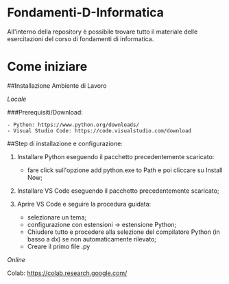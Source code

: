 # Fondamenti-D-Informatica
All'interno della repository è possibile trovare tutto il materiale delle esercitazioni del corso di fondamenti di informatica.

# Come iniziare

##Installazione Ambiente di Lavoro

*Locale*

###Prerequisiti/Download: 

	- Python: https://www.python.org/downloads/
	- Visual Studio Code: https://code.visualstudio.com/download

##Step di installazione e configurazione:

1) Installare Python eseguendo il pacchetto precedentemente scaricato:
	- fare click sull'opzione add python.exe to Path e poi cliccare su Install Now;
  
2) Installare VS Code eseguendo il pacchetto precedentemente scaricato;
  
3) Aprire VS Code e seguire la procedura guidata:
	- selezionare un tema;
	- configurazione con estensioni -> estensione Python;
	- Chiudere tutto e procedere alla selezione del compilatore Python (in basso a dx) se non automaticamente rilevato;
	- Creare il primo file .py

*Online*

Colab: https://colab.research.google.com/

